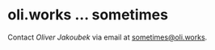 # oli.works ... sometimes

Contact *Oliver Jakoubek* via email at [sometimes@oli.works](mailto:sometimes@oli.works).
